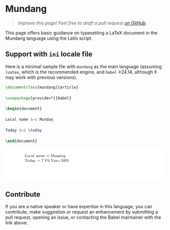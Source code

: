 # Mundang

<blockquote>
  <p><em>Improve this page! Feel free to draft a pull request <a href="https://github.com/latex3/babel/tree/docs/docs">on GitHub</a>.</em></p>
</blockquote>

This page offers basic guidance on typesetting a LaTeX document in the
Mundang language using the Latin script.

## Support with `ini` locale file

Here is a minimal sample file with `mundang` as the main language
(assuming `luatex`, which is the recommended engine, and `babel` ≥24.14,
although it may work with previous versions).

```tex
\documentclass[mundang]{article}

\usepackage[provide=*]{babel}

\begin{document}

Local name $=$ Mundaŋ

Today $=$ \today

\end{document}
```

![](../media/locale-mundang.png)

## Contribute

If you are a native speaker or have expertise in this language, you can
contribute, make suggestion or request an enhancement by submitting a
pull request, opening an issue, or contacting the Babel maintainer with
the link above.